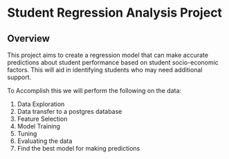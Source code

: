 # Student Regression Analysis Project
## Overview 

This project aims to create a regression model that can make accurate predictions about student performance based on student socio-economic factors. This will aid in identifying students who may need additional support.

To Accomplish this we will perform the following on the data:
1. Data Exploration
2. Data transfer to a postgres database
3. Feature Selection
4. Model Training
5. Tuning
6. Evaluating the data
7. Find the best model for making predictions